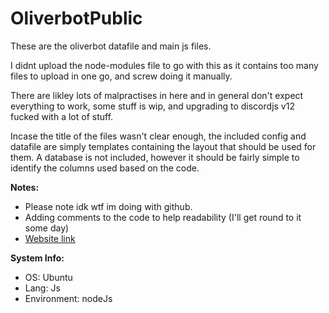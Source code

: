# OliverbotPublic

These are the oliverbot datafile and main js files.

I didnt upload the node-modules file to go with this as it contains too many files to upload in one go, and screw doing it manually.

There are likley lots of malpractises in here and in general don't expect everything to work, some stuff is wip, and upgrading to discordjs v12 fucked with a lot of stuff.

Incase the title of the files wasn't clear enough, the included config and datafile are simply templates containing the layout that should be used for them. A database is not included, however it should be fairly simple to identify the columns used based on the code.

**Notes:**
 - Please note idk wtf im doing with github.
 - Adding comments to the code to help readability (I'll get round to it some day)
 - [Website link](http://www.archiesbots.com/index.html)

**System Info:**
 - OS: Ubuntu
 - Lang: Js
 - Environment: nodeJs
